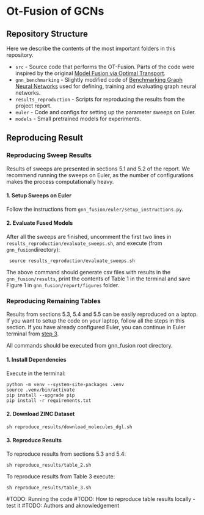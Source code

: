 # Ot-Fusion of GCNs

## Repository Structure

Here we describe the contents of the most important folders in this repository.

* `src` - Source code that performs the OT-Fusion. Parts of the code were inspired by the
  original [Model Fusion via Optimal Transport](https://github.com/sidak/otfusion).
* `gnn_benchmarking` - Slightly modified code
  of [Benchmarking Graph Neural Networks](https://github.com/graphdeeplearning/benchmarking-gnns) used for defining,
  training and evaluating graph neural networks.
* `results_reproduction` - Scripts for reproducing the results from the project report.
* `euler` - Code and configs for setting up the parameter sweeps on Euler.
* `models` - Small pretrained models for experiments.

## Reproducing Result

### Reproducing Sweep Results

Results of sweeps are presented in sections 5.1 and 5.2 of the report. We recommend running the sweeps on Euler, as the
number of configurations makes the process computationally heavy.

#### 1. Setup Sweeps on Euler

Follow the instructions from ```gnn_fusion/euler/setup_instructions.py```.

#### 2. Evaluate Fused Models

After all the sweeps are finished, uncomment the first two lines in ```results_reproduction/evaluate_sweeps.sh```, and
execute (from ```gnn_fusion```directory):

```
 source results_reproduction/evaluate_sweeps.sh 
```

The above command should generate csv files with results in the ```gnn_fusion/results```, print the contents of Table 1
in the terminal and save Figure 1 in ```gnn_fusion/report/figures``` folder.

### Reproducing Remaining Tables

Results from sections 5.3, 5.4 and 5.5 can be easily reproduced on a laptop. If you want to setup the code on your
laptop, follow all the steps in this section. If you have already configured Euler, you can continue in Euler terminal from
[step 3](results_reproduction/evaluate_sweeps.sh).

All commands should be executed from gnn_fusion root directory.

#### 1. Install Dependencies

Execute in the terminal:

```shell
python -m venv --system-site-packages .venv
source .venv/bin/activate
pip install --upgrade pip
pip install -r requirements.txt
```

#### 2. Download ZINC Dataset

```shell
sh reproduce_results/download_molecules_dgl.sh
```

#### 3. Reproduce Results

To reproduce results from sections 5.3 and 5.4:

```shell
sh reproduce_results/table_2.sh
```

To reproduce results from Table 3 execute:

```shell
sh reproduce_results/table_3.sh
```

#TODO: Running the code
#TODO: How to reproduce table results locally - test it
#TODO: Authors and aknowledgement


